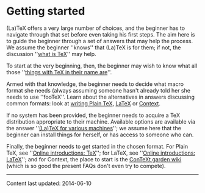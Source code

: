 # Getting started

(La)TeX offers a very large number of choices, and the beginner has
to navigate through that set before even taking his first steps.  The
aim here is to guide the beginner through a set of answers that may
help the process.  We assume the beginner ''knows'' that (La)TeX is
for them; if not, the discussion ''[what is TeX](./FAQ-whatTeX.html)''
may help.

To start at the very beginning, then, the beginner may wish to know
what all those 
''[things with TeX in their name are](./FAQ-texthings.html)''.

Armed with that knowledge, the beginner needs to decide what macro
format she needs (always assuming someone hasn't already told her she
needs to use ''fooTeX''.  Learn about the alternatives in answers
discussing common formats: look at 
[writing Plain TeX](./FAQ-plaintex.html),
[LaTeX](./FAQ-latex.html) or
[Context](./FAQ-context.html).

If no system has been provided, the beginner needs to acquire a TeX
distribution appropriate to their machine.  Available options are
available via the answer 
''[(La)TeX for various machines](./FAQ-TeXsystems.html)''; we assume
here that the beginner can install things for herself, or has access
to someone who can.

Finally, the beginner needs to get started in the chosen format.  For
Plain TeX, see ''[Online introductions: TeX](./FAQ-man-tex.html)'';
for LaTeX, see 
''[Online introductions: LaTeX](./FAQ-man-latex.html)''; and for
Context, the place to start is the 
[ConTeXt garden wiki](http://wiki.contextgarden.net/Main_Page)
(which is so good the present FAQs don't even try to compete).


----

Content last updated: 2014-06-10
